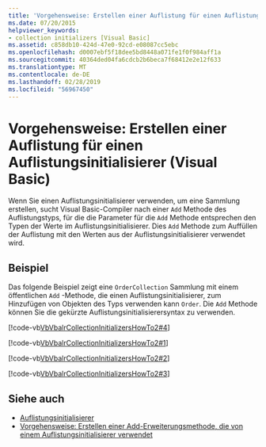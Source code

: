 ```yaml
---
title: 'Vorgehensweise: Erstellen einer Auflistung für einen Auflistungsinitialisierer (Visual Basic)'
ms.date: 07/20/2015
helpviewer_keywords:
- collection initializers [Visual Basic]
ms.assetid: c858db10-424d-47e0-92cd-e08087cc5ebc
ms.openlocfilehash: d0007ebf5f18dee5bd8448a071fe1f0f984aff1a
ms.sourcegitcommit: 40364ded04fa6cdcb2b6beca7f68412e2e12f633
ms.translationtype: MT
ms.contentlocale: de-DE
ms.lasthandoff: 02/28/2019
ms.locfileid: "56967450"
---
```

# <a name="how-to-create-a-collection-used-by-a-collection-initializer-visual-basic"></a>Vorgehensweise: Erstellen einer Auflistung für einen Auflistungsinitialisierer (Visual Basic)
Wenn Sie einen Auflistungsinitialisierer verwenden, um eine Sammlung erstellen, sucht Visual Basic-Compiler nach einer `Add` Methode des Auflistungstyps, für die die Parameter für die `Add` Methode entsprechen den Typen der Werte im Auflistungsinitialisierer. Dies `Add` Methode zum Auffüllen der Auflistung mit den Werten aus der Auflistungsinitialisierer verwendet wird.  
  
## <a name="example"></a>Beispiel  
 Das folgende Beispiel zeigt eine `OrderCollection` Sammlung mit einem öffentlichen `Add` -Methode, die einen Auflistungsinitialisierer, zum Hinzufügen von Objekten des Typs verwenden kann `Order`. Die `Add` Methode können Sie die gekürzte Auflistungsinitialisierersyntax zu verwenden.  
  
 [!code-vb[VbVbalrCollectionInitializersHowTo2#4](~/samples/snippets/visualbasic/VS_Snippets_VBCSharp/VbVbalrCollectionInitializersHowTo2/VB/Module1.vb#4)]  
  
 [!code-vb[VbVbalrCollectionInitializersHowTo2#1](~/samples/snippets/visualbasic/VS_Snippets_VBCSharp/VbVbalrCollectionInitializersHowTo2/VB/Module1.vb#1)]  
  
 [!code-vb[VbVbalrCollectionInitializersHowTo2#2](~/samples/snippets/visualbasic/VS_Snippets_VBCSharp/VbVbalrCollectionInitializersHowTo2/VB/Module1.vb#2)]  
  
 [!code-vb[VbVbalrCollectionInitializersHowTo2#3](~/samples/snippets/visualbasic/VS_Snippets_VBCSharp/VbVbalrCollectionInitializersHowTo2/VB/Module1.vb#3)]  
  
## <a name="see-also"></a>Siehe auch
- [Auflistungsinitialisierer](../../../../visual-basic/programming-guide/language-features/collection-initializers/index.md)
- [Vorgehensweise: Erstellen einer Add-Erweiterungsmethode, die von einem Auflistungsinitialisierer verwendet](../../../../visual-basic/programming-guide/language-features/collection-initializers/how-to-create-an-add-extension-method-used-by-a-collection-initializer.md)

